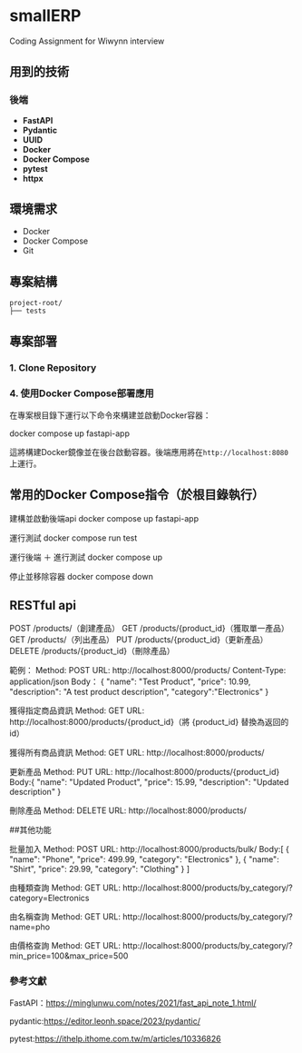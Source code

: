 # smallERP
Coding Assignment for Wiwynn interview

## 用到的技術
### 後端
- **FastAPI**
- **Pydantic**
- **UUID**
- **Docker**
- **Docker Compose**
- **pytest**
- **httpx**

## 環境需求
- Docker
- Docker Compose
- Git

## 專案結構
```
project-root/
├── tests
```


## 專案部署

### 1. Clone Repository

### 4. 使用Docker Compose部署應用
在專案根目錄下運行以下命令來構建並啟動Docker容器：

docker compose up fastapi-app


這將構建Docker鏡像並在後台啟動容器。後端應用將在`http://localhost:8080` 上運行。

## 常用的Docker Compose指令（於根目錄執行）

建構並啟動後端api
docker compose up fastapi-app

運行測試
docker compose run test

運行後端 ＋ 進行測試
docker compose up

停止並移除容器
docker compose down

## RESTful api
POST /products/（創建產品）
GET /products/{product_id}（獲取單一產品）
GET /products/（列出產品）
PUT /products/{product_id}（更新產品）
DELETE /products/{product_id}（刪除產品）

範例：
Method: POST
URL: http://localhost:8000/products/
Content-Type: application/json
Body：
{
  "name": "Test Product",
  "price": 10.99,
  "description": "A test product description",
  "category":"Electronics"
}

獲得指定商品資訊
Method: GET
URL: http://localhost:8000/products/{product_id}（將 {product_id} 替換為返回的 id）

獲得所有商品資訊
Method: GET
URL: http://localhost:8000/products/

更新產品
Method: PUT
URL: http://localhost:8000/products/{product_id}
Body:{
  "name": "Updated Product",
  "price": 15.99,
  "description": "Updated description"
}

刪除產品
Method: DELETE
URL: http://localhost:8000/products/


##其他功能

批量加入
Method: POST
URL: http://localhost:8000/products/bulk/
Body:[
    {
        "name": "Phone", 
        "price": 499.99, 
        "category": "Electronics"
    }, 
    {
        "name": "Shirt", 
        "price": 29.99, 
        "category": "Clothing"
    }
]

由種類查詢
Method: GET
URL: http://localhost:8000/products/by_category/?category=Electronics

由名稱查詢
Method: GET
URL: http://localhost:8000/products/by_category/?name=pho

由價格查詢
Method: GET
URL: http://localhost:8000/products/by_category/?min_price=100&max_price=500

### 參考文獻
FastAPI：https://minglunwu.com/notes/2021/fast_api_note_1.html/

pydantic:https://editor.leonh.space/2023/pydantic/

pytest:https://ithelp.ithome.com.tw/m/articles/10336826